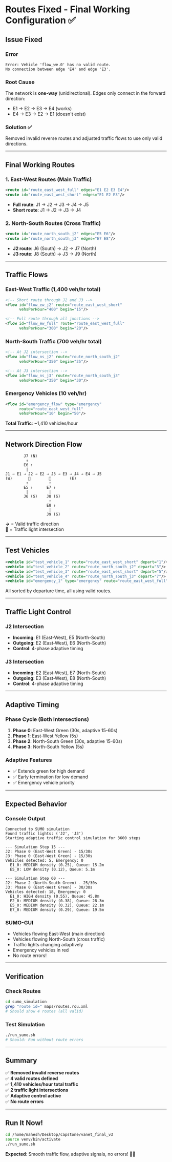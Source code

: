 # Routes Fixed - Final Working Configuration ✅

## Issue Fixed

### Error
```
Error: Vehicle 'flow_we.0' has no valid route. 
No connection between edge 'E4' and edge 'E3'.
```

### Root Cause
The network is **one-way** (unidirectional). Edges only connect in the forward direction:
- E1 → E2 → E3 → E4 (works)
- E4 → E3 → E2 → E1 (doesn't exist)

### Solution ✅
Removed invalid reverse routes and adjusted traffic flows to use only valid directions.

---

## Final Working Routes

### 1. East-West Routes (Main Traffic)
```xml
<route id="route_east_west_full" edges="E1 E2 E3 E4"/>
<route id="route_east_west_short" edges="E1 E2 E3"/>
```
- **Full route**: J1 → J2 → J3 → J4 → J5
- **Short route**: J1 → J2 → J3 → J4

### 2. North-South Routes (Cross Traffic)
```xml
<route id="route_north_south_j2" edges="E5 E6"/>
<route id="route_north_south_j3" edges="E7 E8"/>
```
- **J2 route**: J6 (South) → J2 → J7 (North)
- **J3 route**: J8 (South) → J3 → J9 (North)

---

## Traffic Flows

### East-West Traffic (1,400 veh/hr total)
```xml
<!-- Short route through J2 and J3 -->
<flow id="flow_ew_j2" route="route_east_west_short" 
      vehsPerHour="400" begin="15"/>

<!-- Full route through all junctions -->
<flow id="flow_ew_full" route="route_east_west_full" 
      vehsPerHour="300" begin="20"/>
```

### North-South Traffic (700 veh/hr total)
```xml
<!-- At J2 intersection -->
<flow id="flow_ns_j2" route="route_north_south_j2" 
      vehsPerHour="350" begin="25"/>

<!-- At J3 intersection -->
<flow id="flow_ns_j3" route="route_north_south_j3" 
      vehsPerHour="350" begin="30"/>
```

### Emergency Vehicles (10 veh/hr)
```xml
<flow id="emergency_flow" type="emergency" 
      route="route_east_west_full" 
      vehsPerHour="10" begin="50"/>
```

**Total Traffic**: ~1,410 vehicles/hour

---

## Network Direction Flow

```
        J7 (N)
         ↑
        E6 ↑
         |
J1 → E1 → J2 → E2 → J3 → E3 → J4 → E4 → J5
(W)       🚦        🚦        (E)
         ↑         ↑
        E5 ↑      E7 ↑
         |         |
        J6 (S)    J8 (S)
                   ↑
                  E8 ↑
                   |
                  J9 (S)
```

**→** = Valid traffic direction  
**🚦** = Traffic light intersection

---

## Test Vehicles

```xml
<vehicle id="test_vehicle_1" route="route_east_west_short" depart="1"/>
<vehicle id="test_vehicle_2" route="route_north_south_j2" depart="3"/>
<vehicle id="test_vehicle_3" route="route_east_west_short" depart="5"/>
<vehicle id="test_vehicle_4" route="route_north_south_j3" depart="7"/>
<vehicle id="emergency_1" type="emergency" route="route_east_west_full" depart="10"/>
```

All sorted by departure time, all using valid routes.

---

## Traffic Light Control

### J2 Intersection
- **Incoming**: E1 (East-West), E5 (North-South)
- **Outgoing**: E2 (East-West), E6 (North-South)
- **Control**: 4-phase adaptive timing

### J3 Intersection
- **Incoming**: E2 (East-West), E7 (North-South)
- **Outgoing**: E3 (East-West), E8 (North-South)
- **Control**: 4-phase adaptive timing

---

## Adaptive Timing

### Phase Cycle (Both Intersections)
1. **Phase 0**: East-West Green (30s, adaptive 15-60s)
2. **Phase 1**: East-West Yellow (5s)
3. **Phase 2**: North-South Green (30s, adaptive 15-60s)
4. **Phase 3**: North-South Yellow (5s)

### Adaptive Features
- ✅ Extends green for high demand
- ✅ Early termination for low demand
- ✅ Emergency vehicle priority

---

## Expected Behavior

### Console Output
```
Connected to SUMO simulation
Found traffic lights: ('J2', 'J3')
Starting adaptive traffic control simulation for 3600 steps

--- Simulation Step 15 ---
J2: Phase 0 (East-West Green) - 15/30s
J3: Phase 0 (East-West Green) - 15/30s
Vehicles detected: 5, Emergency: 0
  E1_0: MEDIUM density (0.25), Queue: 15.2m
  E5_0: LOW density (0.12), Queue: 5.1m

--- Simulation Step 60 ---
J2: Phase 2 (North-South Green) - 25/30s
J3: Phase 0 (East-West Green) - 30/30s
Vehicles detected: 18, Emergency: 0
  E1_0: HIGH density (0.55), Queue: 45.8m
  E2_0: MEDIUM density (0.38), Queue: 28.3m
  E5_0: MEDIUM density (0.32), Queue: 22.1m
  E7_0: MEDIUM density (0.29), Queue: 19.5m
```

### SUMO-GUI
- Vehicles flowing East-West (main direction)
- Vehicles flowing North-South (cross traffic)
- Traffic lights changing adaptively
- Emergency vehicles in red
- No route errors!

---

## Verification

### Check Routes
```bash
cd sumo_simulation
grep "route id=" maps/routes.rou.xml
# Should show 4 routes (all valid)
```

### Test Simulation
```bash
./run_sumo.sh
# Should: Run without route errors
```

---

## Summary

✅ **Removed invalid reverse routes**  
✅ **4 valid routes defined**  
✅ **1,410 vehicles/hour total traffic**  
✅ **2 traffic light intersections**  
✅ **Adaptive control active**  
✅ **No route errors**  

---

## Run It Now!

```bash
cd /home/mahesh/Desktop/capstone/vanet_final_v3
source venv/bin/activate
./run_sumo.sh
```

**Expected**: Smooth traffic flow, adaptive signals, no errors! 🚦✨
